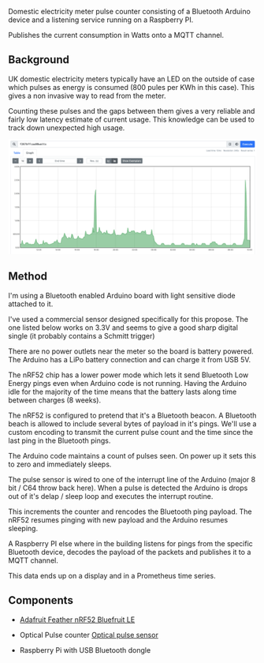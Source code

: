 Domestic electricity meter pulse counter consisting of a Bluetooth Arduino device and a listening service running on a Raspberry PI.

Publishes the current consumption in Watts onto a MQTT channel.


## Background

UK domestic electricity meters typically have an LED on the outside of case which pulses as energy is consumed (800 pules per KWh in this case).
This gives a non invasive way to read from the meter.

Counting these pulses and the gaps between them gives a very reliable and fairly low latency estimate of current usage.
This knowledge can be used to track down unexpected high usage.

![Prometheus time series of electricity consumption](output.png)


## Method
 
I'm using a Bluetooth enabled Arduino board with light sensitive diode attached to it.

I've used a commercial sensor designed specifically for this propose. 
The one listed below works on 3.3V and seems to give a good sharp digital single (it probably contains a Schmitt trigger)

There are no power outlets near the meter so the board is battery powered.
The Arduino has a LiPo battery connection and can charge it from USB 5V.

The nRF52 chip has a lower power mode which lets it send Bluetooth Low Energy pings even when Arduino code is not running.
Having the Arduino idle for the majority of the time means that the battery lasts along time between charges (8 weeks).

The nRF52 is configured to pretend that it's a Bluetooth beacon. A Bluetooth beach is allowed to include several bytes of payload in
it's pings.
We'll use a custom encoding to transmit the current pulse count and the time since the last ping in the Bluetooth pings.

The Arduino code maintains a count of pulses seen. 
On power up it sets this to zero and immediately sleeps.

The pulse sensor is wired to one of the interrupt line of the Arduino (major 8 bit / C64 throw back here).
When a pulse is detected the Arduino is drops out of it's delap / sleep loop and executes the interrupt routine.

This increments the counter and rencodes the Bluetooth ping payload.
The nRF52 resumes pinging with new payload and the Arduino resumes sleeping.


A Raspberry PI else where in the building listens for pings from the specific Bluetooth device, decodes the payload of
the packets and publishes it to a MQTT channel. 

This data ends up on a display and in a Prometheus time series.


## Components

- [Adafruit Feather nRF52 Bluefruit LE](https://www.adafruit.com/product/3406)

- Optical Pulse counter
[Optical pulse sensor](https://shop.openenergymonitor.com/optical-utility-meter-led-pulse-sensor/) 

- Raspberry Pi with USB Bluetooth dongle

